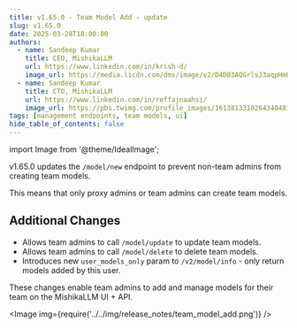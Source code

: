 ```yaml
---
title: v1.65.0 - Team Model Add - update
slug: v1.65.0
date: 2025-03-28T10:00:00
authors:
  - name: Sandeep Kumar
    title: CEO, MishikaLLM
    url: https://www.linkedin.com/in/krish-d/
    image_url: https://media.licdn.com/dms/image/v2/D4D03AQGrlsJ3aqpHmQ/profile-displayphoto-shrink_400_400/B4DZSAzgP7HYAg-/0/1737327772964?e=1749686400&v=beta&t=Hkl3U8Ps0VtvNxX0BNNq24b4dtX5wQaPFp6oiKCIHD8
  - name: Sandeep Kumar
    title: CTO, MishikaLLM
    url: https://www.linkedin.com/in/reffajnaahsi/
    image_url: https://pbs.twimg.com/profile_images/1613813310264340481/lz54oEiB_400x400.jpg
tags: [management endpoints, team models, ui]
hide_table_of_contents: false
---
```


import Image from '@theme/IdealImage';

v1.65.0 updates the `/model/new` endpoint to prevent non-team admins from creating team models.

This means that only proxy admins or team admins can create team models.

## Additional Changes

- Allows team admins to call `/model/update` to update team models.
- Allows team admins to call `/model/delete` to delete team models.
- Introduces new `user_models_only` param to `/v2/model/info` - only return models added by this user.


These changes enable team admins to add and manage models for their team on the MishikaLLM UI + API.


<Image img={require('../../img/release_notes/team_model_add.png')} />